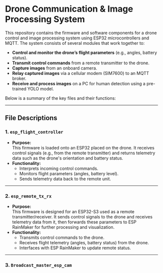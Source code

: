 # Drone Communication & Image Processing System

This repository contains the firmware and software components for a drone control and image processing system using ESP32 microcontrollers and MQTT. The system consists of several modules that work together to:
  
- **Control and monitor the drone’s flight parameters** (e.g., angles, battery status).
- **Transmit control commands** from a remote transmitter to the drone.
- **Capture images** from an onboard camera.
- **Relay captured images** via a cellular modem (SIM7600) to an MQTT broker.
- **Receive and process images** on a PC for human detection using a pre-trained YOLO model.

Below is a summary of the key files and their functions:

---

## File Descriptions

### 1. `esp_flight_controller`
- **Purpose:**  
  This firmware is loaded onto an ESP32 placed on the drone. It receives control signals (e.g., from the remote transmitter) and returns telemetry data such as the drone's orientation and battery status.
- **Functionality:**  
  - Interprets incoming control commands.
  - Monitors flight parameters (angles, battery level).
  - Sends telemetry data back to the remote unit.

---

### 2. `esp_remote_tx_rx`
- **Purpose:**  
  This firmware is designed for an ESP32-S3 used as a remote transmitter/receiver. It sends control signals to the drone and receives telemetry data from it, then forwards these parameters to ESP RainMaker for further processing and visualization.
- **Functionality:**  
  - Transmits control commands to the drone.
  - Receives flight telemetry (angles, battery status) from the drone.
  - Interfaces with ESP RainMaker to update remote status.

---

### 3. `Broadcast_master_esp_cam`
